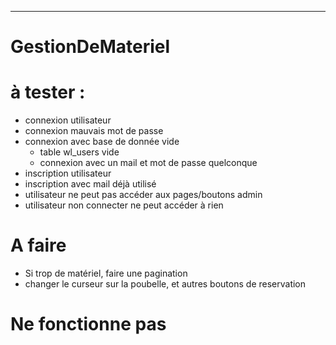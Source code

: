 ***
# **GestionDeMateriel**

# à tester :

- connexion utilisateur
- connexion mauvais mot de passe
- connexion avec base de donnée vide
  - table wl_users vide
  - connexion avec un mail et mot de passe quelconque
- inscription utilisateur
- inscription avec mail déjà utilisé
- utilisateur ne peut pas accéder aux pages/boutons admin
- utilisateur non connecter ne peut accéder à rien


# A faire
- Si trop de matériel, faire une pagination
- changer le curseur sur la poubelle, et autres boutons de reservation

# Ne fonctionne pas


